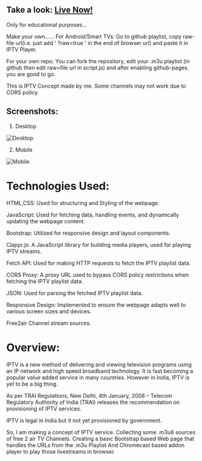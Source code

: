 ## Take a look: [Live Now!](https://pratikkarbhal.github.io/CustomIPTVm3u8/) 
Only for educational purposes...

Make your own......
For Android/Smart TVs: Go to github playlist, copy raw-file url(i.e. just add ' ?raw=true ' in the end of browser url) and paste it in IPTV Player.

For your own repo: You can fork the repository, edit your .m3u playlist (in github then edit raw=file url in script.js) and after enabling github-pages. you are good to go.


This is IPTV Concept made by me.
Some channels may not work due to CORS policy.


## Screenshots:
1. Desktop

![Desktop](https://github.com/pratikkarbhal/CustomIPTVm3u8/blob/main/desktop.gif)

2. Mobile

![Mobile](https://github.com/pratikkarbhal/CustomIPTVm3u8/blob/main/mobile.gif)


#

# Technologies Used:
HTML,CSS: Used for structuring and Styling of the webpage.

JavaScript: Used for fetching data, handling events, and dynamically updating the webpage content.

Bootstrap: Utilized for responsive design and layout components.

Clappr.js: A JavaScript library for building media players, used for playing IPTV streams.

Fetch API: Used for making HTTP requests to fetch the IPTV playlist data.

CORS Proxy: A proxy URL used to bypass CORS policy restrictions when fetching the IPTV playlist data.

JSON: Used for parsing the fetched IPTV playlist data.

Responsive Design: Implemented to ensure the webpage adapts well to various screen sizes and devices.

Free2air Channel stream sources.


#

# Overview:

IPTV is a new method of delivering and viewing television programs using an IP network and high speed broadband technology. It is fast becoming a popular value added service in many countries. 
However in India, IPTV is yet to be a big thing.

As per TRAI Regulations,
New Delhi, 4th January, 2008 – Telecom Regulatory Authority of India (TRAI) releases the recommendation on provisioning of IPTV services. 

IPTV is legal in India but it not yet provisioned by government.

So, I am making a concept of IPTV service.
Collecting some .m3u8 sources of free 2 air TV Channels.
Creating a basic Bootstrap based Web page that handles the URLs from the .m3u Playlist And Chromecast based addon player to play those livestreams in browser.
